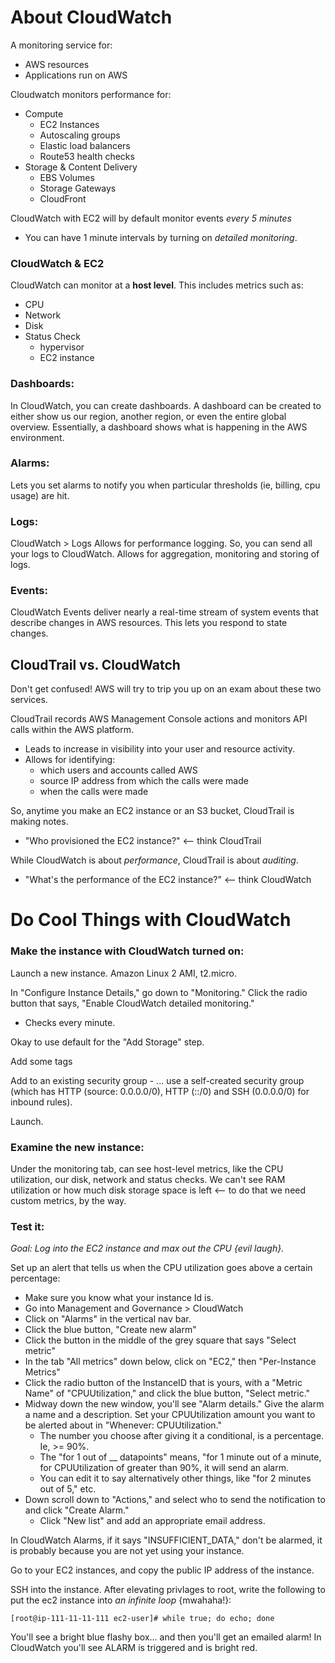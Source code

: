 # About CloudWatch

A monitoring service for:

* AWS resources
* Applications run on AWS

Cloudwatch monitors performance for:

* Compute
  * EC2 Instances
  * Autoscaling groups
  * Elastic load balancers
  * Route53 health checks
* Storage & Content Delivery
  * EBS Volumes
  * Storage Gateways
  * CloudFront

CloudWatch with EC2 will by default monitor events *every 5 minutes* 

* You can have 1 minute intervals by turning on *detailed monitoring*.

### CloudWatch & EC2

CloudWatch can monitor at a **host level**. This includes metrics such as:

* CPU
* Network
* Disk
* Status Check
  * hypervisor
  * EC2 instance

### Dashboards:
In CloudWatch, you can create dashboards. A dashboard can be created to either show us our region, another region, or even the entire global overview. Essentially, a dashboard shows what is happening in the AWS environment. 

### Alarms:
Lets you set alarms to notify you when particular thresholds (ie, billing, cpu usage) are hit.

### Logs:
CloudWatch > Logs 
Allows for performance logging. So, you can send all your logs to CloudWatch. Allows for aggregation, monitoring and storing of logs.

### Events:
CloudWatch Events deliver nearly a real-time stream of system events that describe changes in AWS resources. This lets you respond to state changes.

## CloudTrail vs. CloudWatch
Don't get confused! AWS will try to trip you up on an exam about these two services.

CloudTrail records AWS Management Console actions and monitors API calls within the AWS platform.
* Leads to increase in visibility into your user and resource activity.
* Allows for identifying:
  * which users and accounts called AWS
  * source IP address from which the calls were made
  * when the calls were made

So, anytime you make an EC2 instance or an S3 bucket, CloudTrail is making notes. 
* "Who provisioned the EC2 instance?" <-- think CloudTrail

While CloudWatch is about *performance*, CloudTrail is about *auditing*.
* "What's the performance of the EC2 instance?" <-- think CloudWatch

# Do Cool Things with CloudWatch

### Make the instance with CloudWatch turned on:
Launch a new instance. Amazon Linux 2 AMI, t2.micro. 

In "Configure Instance Details," go down to "Monitoring." Click the radio button that says, "Enable CloudWatch detailed monitoring."
* Checks every minute.

Okay to use default for the "Add Storage" step.

Add some tags

Add to an existing security group - ... use a self-created security group (which has HTTP (source: 0.0.0.0/0), HTTP (::/0) and SSH (0.0.0.0/0) for inbound rules).

Launch. 

### Examine the new instance:
Under the monitoring tab, can see host-level metrics, like the CPU utilization, our disk, network and status checks. We can't see RAM utilization or how much disk storage space is left <-- to do that we need custom metrics, by the way. 

### Test it:
*Goal: Log into the EC2 instance and max out the CPU {evil laugh}.*

Set up an alert that tells us when the CPU utilization goes above a certain percentage:
* Make sure you know what your instance Id is. 
* Go into Management and Governance > CloudWatch
* Click on "Alarms" in the vertical nav bar. 
* Click the blue button, "Create new alarm" 
* Click the button in the middle of the grey square that says "Select metric"
* In the tab "All metrics" down below, click on "EC2," then "Per-Instance Metrics"
* Click the radio button of the InstanceID that is yours, with a "Metric Name" of "CPUUtilization," and click the blue button, "Select metric."
* Midway down the new window, you'll see "Alarm details." Give the alarm a name and a description. Set your CPUUtilization amount you want to be alerted about in "Whenever: CPUUtilization." 
  * The number you choose after giving it a conditional, is a percentage. Ie, >= 90%.
  * The "for 1 out of __ datapoints" means, "for 1 minute out of a minute, for CPUUtilization of greater than 90%, it will send an alarm. 
  * You can edit it to say alternatively other things, like "for 2 minutes out of 5," etc.
* Down scroll down to "Actions," and select who to send the notification to and click "Create Alarm."
  * Click "New list" and add an appropriate email address.

In CloudWatch Alarms, if it says "INSUFFICIENT_DATA," don't be alarmed, it is probably because you are not yet using your instance. 

Go to your EC2 instances, and copy the public IP address of the instance. 

SSH into the instance. After elevating privlages to root, write the following to put the ec2 instance into *an infinite loop* {mwahaha!}:

```
[root@ip-111-11-11-111 ec2-user]# while true; do echo; done
``` 
You'll see a bright blue flashy box... and then you'll get an emailed alarm! In CloudWatch you'll see ALARM is triggered and is bright red.